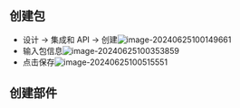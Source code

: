 ## 创建包

- 设计 -> 集成和 API -> 创建![image-20240625100149661](https://picture-bj.oss-cn-beijing.aliyuncs.com/pciture/image-20240625100149661.png)
- 输入包信息![image-20240625100353859](https://picture-bj.oss-cn-beijing.aliyuncs.com/pciture/image-20240625100353859.png)
- 点击保存![image-20240625100515551](https://picture-bj.oss-cn-beijing.aliyuncs.com/pciture/image-20240625100515551.png)

## 创建部件

